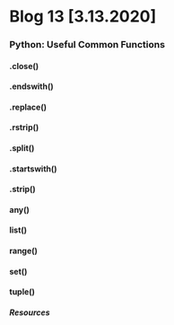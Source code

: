# Blog 13 [3.13.2020]

### Python: Useful Common Functions

#### .close()
#### .endswith()
#### .replace()
#### .rstrip()
#### .split()
#### .startswith()
#### .strip()
#### any()
#### list()
#### range()
#### set()
#### tuple()


##### Resources

